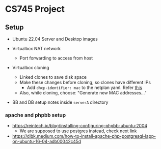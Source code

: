 # CS745 Project

## Setup

- Ubuntu 22.04 Server and Desktop images
- Virtualbox NAT network
    - Port forwarding to access from host
- Virtualbox cloning
    - Linked clones to save disk space
    - Make these changes before cloning, so clones have different IPs
        - Add `dhcp-identifier: mac` to the netplan yaml. Refer [this](https://unix.stackexchange.com/a/519220/599466)
    - Also, while cloning, choose: "Generate new MAC addresses..."

- BB and DB setup notes inside `serverA` directory

### apache and phpbb setup

- https://reintech.io/blog/installing-configuring-phpbb-ubuntu-2004
    - We are supposed to use postgres instead, check next link
- https://dlbk.medium.com/how-to-install-apache-php-postgresql-lapp-on-ubuntu-16-04-adb00042c45d
